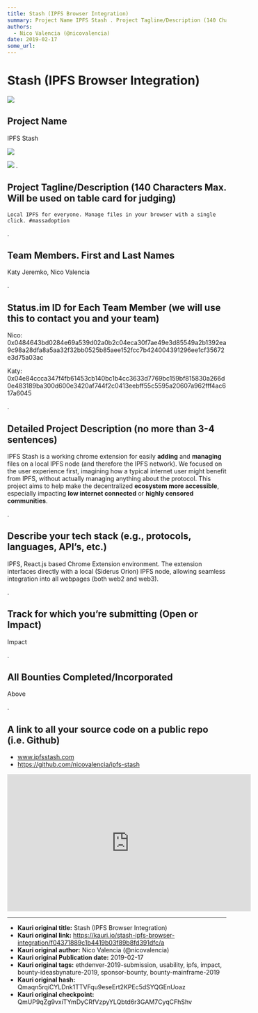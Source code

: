 ```yaml
---
title: Stash (IPFS Browser Integration)
summary: Project Name IPFS Stash . Project Tagline/Description (140 Characters Max. Will be used on table card for judging)Local IPFS for everyone. Manage files in your browser with a single click. -massadoption . Team Members. First and Last Names Katy Jeremko, Nico Valencia . Status.im ID for Each Team Member (we will use this to contact you and your team) Nico- 0x0484643bd0284e69a539d02a0b2c04eca30f7ae49e3d85549a2b1392ea9c98a28dfa8a5aa32f32bb0525b85aee152fcc7b424004391296ee1cf35672e3d75a03ac Katy- 0x0
authors:
  - Nico Valencia (@nicovalencia)
date: 2019-02-17
some_url: 
---
```


# Stash (IPFS Browser Integration)

![](https://ipfs.infura.io/ipfs/QmazpD2jSeWHXS6MYUHg2GT5C8YupZPyr1pdRMdkPfFXa3)



## Project Name

IPFS Stash

![](https://ipfs.infura.io/ipfs/QmeDozTDsYCywSBpCbLGEv5Ftez6Qf7DjsYHNHYc57ogNa)

![](https://ipfs.infura.io/ipfs/QmVLg25tT1gTFrrAxDsoew2Gwu5YZYgZWig1RMt4amKoHZ)
.

## Project Tagline/Description (140 Characters Max. Will be used on table card for judging)

```
Local IPFS for everyone. Manage files in your browser with a single click. #massadoption
```

.

## Team Members. First and Last Names

Katy Jeremko, Nico Valencia

.

## Status.im ID for Each Team Member (we will use this to contact you and your team)

Nico:
0x0484643bd0284e69a539d02a0b2c04eca30f7ae49e3d85549a2b1392ea9c98a28dfa8a5aa32f32bb0525b85aee152fcc7b424004391296ee1cf35672e3d75a03ac

Katy:
0x04e84ccca347f4fb61453cb140bc1b4cc3633d7769bc159bf815830a266d0e483189ba300d600e3420af744f2c0413eebff55c5595a20607a962fff4ac617a6045

.

## Detailed Project Description (no more than 3-4 sentences)

IPFS Stash is a working chrome extension for easily **adding** and **managing** files on a local IPFS node (and therefore the IPFS network). We focused on the user experience first, imagining how a typical internet user might benefit from IPFS, without actually managing anything about the protocol. This project aims to help make the decentralized **ecosystem more accessible**, especially impacting **low internet connected** or **highly censored communities**.

.

## Describe your tech stack (e.g., protocols, languages, API’s, etc.)

IPFS, React.js based Chrome Extension environment. The extension interfaces directly with a local (Siderus Orion) IPFS node, allowing seamless integration into all webpages (both web2 and web3).

.

## Track for which you’re submitting (Open or Impact)

Impact

.

## All Bounties Completed/Incorporated

Above

.

## A link to all your source code on a public repo (i.e. Github)

* www.ipfsstash.com
* https://github.com/nicovalencia/ipfs-stash

<div align="center"><iframe width="560" height="315" src="https://www.youtube.com/embed/jywO_yBLo1c" frameborder="0" allow="encrypted-media" allowfullscreen></iframe></div>





---

- **Kauri original title:** Stash (IPFS Browser Integration)
- **Kauri original link:** https://kauri.io/stash-ipfs-browser-integration/f04371889c1b4419b03f89b8fd391dfc/a
- **Kauri original author:** Nico Valencia (@nicovalencia)
- **Kauri original Publication date:** 2019-02-17
- **Kauri original tags:** ethdenver-2019-submission, usability, ipfs, impact, bounty-ideasbynature-2019, sponsor-bounty, bounty-mainframe-2019
- **Kauri original hash:** Qmaqn5rqiCYLDnk1TTVFqu9eseErt2KPEc5dSYQGEnUoaz
- **Kauri original checkpoint:** QmUP9qZg9vxiTYmDyCRfVzpyYLQbtd6r3GAM7CyqCFhShv



